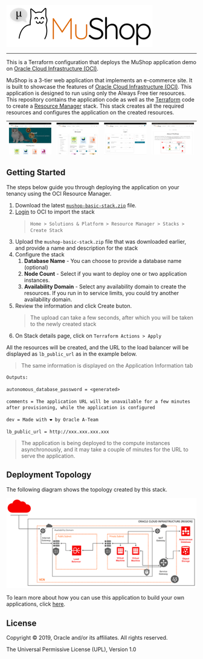 ![MuShop Logo](./images/logo.png)

---

This is a Terraform configuration that deploys the MuShop application demo on [Oracle Cloud Infrastructure (OCI)][oci]. 

MuShop is a 3-tier web application that implements an e-commerce site. It is built to showcase the features of [Oracle Cloud Infrastructure (OCI)][oci]. This application is designed to run using only the Always Free tier resources. This repository contains the application code as well as the [Terraform][tf] code to create a [Resource Manager][orm] stack. This stack creates all the required resources and configures the application on the created resources.

| ![home](./images/screenshot/mushop.home.png) | ![browse](./images/screenshot/mushop.browse.png) | ![cart](./images/screenshot/mushop.cart.png) | ![about](./images/screenshot/mushop.about.png) |
|---|---|---|---|

## Getting Started

The steps below guide you through deploying the application on your tenancy using the OCI Resource Manager.

1. Download the latest [`mushop-basic-stack.zip`](./releases/mushop-basic-stack.zip) file.
2. [Login](https://console.us-phoenix-1.oraclecloud.com/resourcemanager/stacks/create) to OCI to import the stack
    > `Home > Solutions & Platform > Resource Manager > Stacks > Create Stack`
3. Upload the `mushop-basic-stack.zip` file that was downloaded earlier, and provide a name and description for the stack
4. Configure the stack
   1. **Database Name** - You can choose to provide a database name (optional)
   2. **Node Count** - Select if you want to deploy one or two application instances.
   3. **Availability Domain**  - Select any availability domain to create the resources. If you run in to service limits, you could try another availability domain.
5. Review the information and click Create buton. 
   > The upload can take a few seconds, after which you will be taken to the newly created stack
6. On Stack details page, click on `Terraform Actions > Apply`

All the resources will be created, and the URL to the load balancer will be displayed as `lb_public_url` as in the example below.
> The same information is displayed on the Application Information tab

```text
Outputs:

autonomous_database_password = <generated>

comments = The application URL will be unavailable for a few minutes after provisioning, while the application is configured

dev = Made with ❤ by Oracle A-Team

lb_public_url = http://xxx.xxx.xxx.xxx 
```

> The application is being deployed to the compute instances asynchronously, and it may take a couple of minutes for the URL to serve the application.

## Deployment Topology

The following diagram shows the topology created by this stack.

![MuShop Basic Infra](./images/basic/00-Topology.png)

To learn more about how you can use this application to build your own applications, click [here](./deploy/basic/README.md).

## License

Copyright © 2019, Oracle and/or its affiliates. All rights reserved.

The Universal Permissive License (UPL), Version 1.0

[oci]: https://cloud.oracle.com/en_US/cloud-infrastructure
[orm]: https://docs.cloud.oracle.com/iaas/Content/ResourceManager/Concepts/resourcemanager.htm
[tf]: https://www.terraform.io